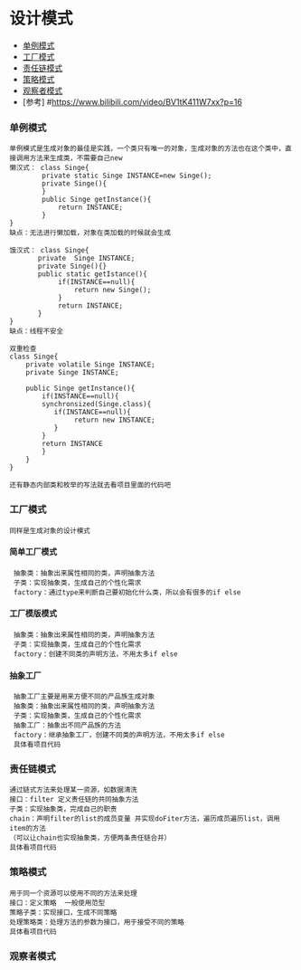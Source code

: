 # 设计模式
<!-- GFM-TOC -->
* [单例模式](#单例模式)
* [工厂模式](#工厂模式)
* [责任链模式](#责任链模式)
* [策略模式](#策略模式)
* [观察者模式](#观察者模式)
* [参考] #https://www.bilibili.com/video/BV1tK411W7xx?p=16
<!-- GFM-TOC -->
### 单例模式
    单例模式是生成对象的最佳是实践，一个类只有唯一的对象，生成对象的方法也在这个类中，直接调用方法来生成类，不需要自己new
    懒汉式： class Singe{
            private static Singe INSTANCE=new Singe();
            private Singe(){
            }
            public Singe getInstance(){
                return INSTANCE;
            }
    }
    缺点：无法进行懒加载，对象在类加载的时候就会生成
    
    饿汉式： class Singe{
           private  Singe INSTANCE;
           private Singe(){}
           public static getIstance(){
                if(INSTANCE==null){
                    return new Singe();
                }
                return INSTANCE;
           } 
    }
    缺点：线程不安全
    
    双重检查
    class Singe{
        private volatile Singe INSTANCE;
        private Singe INSTANCE;
        
        public Singe getInstance(){
            if(INSTANCE==null){
            synchronsized(Singe.class){
               if(INSTANCE==null){
                    return new INSTANCE;
               }
            }
            return INSTANCE
            }
        }
    }
    
    还有静态内部类和枚举的写法就去看项目里面的代码吧
### 工厂模式
    同样是生成对象的设计模式
    
#### 简单工厂模式
     抽象类：抽象出来属性相同的类，声明抽象方法
     子类：实现抽象类，生成自己的个性化需求
     factory：通过type来判断自己要初始化什么类，所以会有很多的if else
     
#### 工厂模版模式
     抽象类：抽象出来属性相同的类，声明抽象方法
     子类：实现抽象类，生成自己的个性化需求
     factory：创建不同类的声明方法，不用太多if else
     
#### 抽象工厂
     抽象工厂主要是用来方便不同的产品族生成对象
     抽象类：抽象出来属性相同的类，声明抽象方法
     子类：实现抽象类，生成自己的个性化需求   
     抽象工厂：抽象出不同产品族的方法
     factory：继承抽象工厂，创建不同类的声明方法，不用太多if else
     具体看项目代码

### 责任链模式
    通过链式方法来处理某一资源，如数据清洗
    接口：filter 定义责任链的共同抽象方法
    子类：实现抽象类，完成自己的职责
    chain：声明filter的list的成员变量 并实现doFiter方法，遍历成员遍历list，调用item的方法
    （可以让chain也实现抽象类，方便两条责任链合并）
    具体看项目代码
          
### 策略模式
    用于同一个资源可以使用不同的方法来处理
    接口：定义策略  一般使用范型
    策略子类：实现接口，生成不同策略
    处理策略类：处理方法的参数为接口，用于接受不同的策略
    具体看项目代码
    
### 观察者模式


    